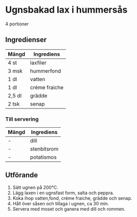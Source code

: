 # Ugnsbakad lax i hummersås
4 portioner
## Ingredienser

Mängd|Ingrediens
------------ | -------------
4 st|laxfiler
3 msk|hummerfond
1 dl|vatten
1 dl|créme fraiche
2,5 dl| grädde
2 tsk|senap

### Till servering
Mängd| Ingrediens
------------ | -------------
\-|dill
\-|stenbitsrom
\-|potatismos

## Utförande
1. Sätt ugnen på 200℃.
2. Lägg laxen i en ugnsfast form, salta och peppra.
3. Koka ihop vatten,fond, créme fraiche, grädde och senap.
4. Håll över såsen och tillaga i ugnen, ca 30 min.
5. Servera med moset och ganera med dill och rommen.
